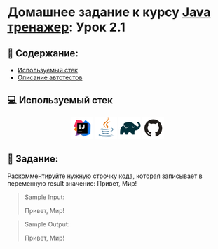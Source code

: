 # Домашнее задание к курсу [Java тренажер](https://stepik.org/course/182389/syllabus?search=7262451423): Урок 2.1
## :scroll: Содержание:

- [Используемый стек](#computer-используемый-стек)
- [Описание автотестов](#pushpin-Задание)

##  :computer: Используемый стек

<p align="center">
<a href="https://www.jetbrains.com/idea/"><img src="media/logo/Intelij_IDEA.svg" width="50" height="50"  alt="IDEA"/></a>
<a href="https://www.java.com/"><img src="media/logo/Java.svg" width="50" height="50"  alt="JAVA"/></a>
<a href="https://gradle.org/"><img src="media/logo/Gradle.svg" width="50" height="50"  alt="Gradle"/></a>
<a href="https://github.com/"><img src="media/logo/GitHub.svg" width="50" height="50"  alt="GITHUB"/></a>

## :pushpin: Задание:
Раскомментируйте нужную строчку кода, которая записывает в переменную result значение: Привет, Мир!

>Sample Input:
>
>Привет, Мир!

>Sample Output:
>
>Привет, Мир!

